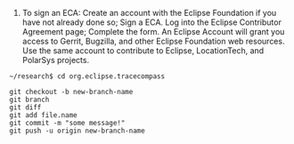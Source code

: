 1. To sign an ECA:
Create an account with the Eclipse Foundation if you have not already done so;
Sign a ECA.
Log into the Eclipse Contributor Agreement page;
Complete the form.
An Eclipse Account will grant you access to Gerrit, Bugzilla, and other Eclipse Foundation web resources.
Use the same account to contribute to Eclipse, LocationTech, and PolarSys projects.
```
~/research$ cd org.eclipse.tracecompass
```

```
git checkout -b new-branch-name
git branch
git diff
git add file.name
git commit -m "some message!"
git push -u origin new-branch-name

```
